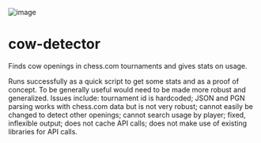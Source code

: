 ![image](https://github.com/pengowray/cow-detector/assets/800133/ffd06b97-fce2-4277-8189-ed80bf94f671)

# cow-detector
Finds cow openings in chess.com tournaments and gives stats on usage.

Runs successfully as a quick script to get some stats and as a proof of concept. To be generally useful would need to be made more robust and generalized. Issues include: tournament id is hardcoded; JSON and PGN parsing works with chess.com data but is not very robust; cannot easily be changed to detect other openings; cannot search usage by player; fixed, inflexible output; does not cache API calls; does not make use of existing libraries for API calls.
